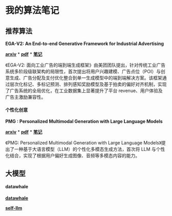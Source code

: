 # 我的算法笔记
## 推荐算法
**EGA-V2: An End-to-end Generative Framework for Industrial Advertising**

**[arxiv](https://arxiv.org/abs/2505.17549)** * **[pdf](./推荐算法/An%20End-to-end%20Generative%20Framework%20for%20Industrial%20Advertising.pdf)** * **[笔记](./推荐算法/An%20End-to-end%20Generative%20Framework%20for%20Industrial%20Advertising.md)**

《EGA-V2: 面向工业广告的端到端生成框架》由美团团队提出，针对传统工业广告系统多阶段级联架构的局限性，首次提出将用户兴趣建模、广告点位（POI）与创意生成、广告分配及支付优化整合到单一生成模型中的端到端解决方案。该框架通过层次化标记、多标记预测、排列感知奖励模型及基于拍卖的偏好对齐机制，实现了广告系统的全局优化，在工业数据集上显著提升了平台 revenue、用户体验及广告主激励兼容性。

#### 个性化创意
**PMG : Personalized Multimodal Generation with Large Language Models**

**[arxiv](https://arxiv.org/abs/2404.08677)** * **[pdf](./推荐算法/PMG%20-%20Personalized%20Multimodal%20Generation%20with%20Large%20Language%20Models.pdf)** * **[笔记](./推荐算法/PMG%20-%20Personalized%20Multimodal%20Generation%20with%20Large%20Language%20Models.md)**

《PMG: Personalized Multimodal Generation with Large Language Models》提出了一种基于大语言模型（LLM）的个性化多模态生成方法，首次将 LLM 与个性化结合，实现了根据用户偏好生成图像、音频等多模态内容的能力。

## 大模型

#### datawhale

**[datawhale](https://github.com/datawhalechina)**

**[self-llm](https://github.com/datawhalechina/self-llm)**